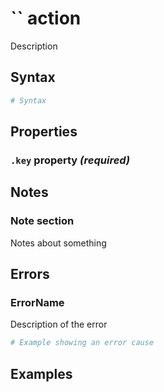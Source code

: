 # `` action
Description

## Syntax
```YAML
# Syntax
```

## Properties
### `.key` property _(required)_

## Notes
### Note section
Notes about something

## Errors
### ErrorName
Description of the error
```YAML
# Example showing an error cause
```

## Examples
